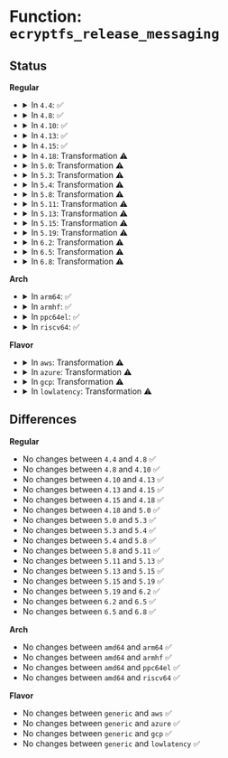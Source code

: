 # Function: <code>ecryptfs_release_messaging</code>

## Status
<b>Regular</b>
<ul>
<li>
<details>
<summary>In <code>4.4</code>: ✅</summary>

```c
void ecryptfs_release_messaging();
```

**Collision:** Unique Global

**Inline:** No

**Transformation:** False

**Instances:**

```
In fs/ecryptfs/messaging.c (ffffffff8130ba60)
Location: fs/ecryptfs/messaging.c:429
Inline: False
Direct callers:
  - fs/ecryptfs/main.c:ecryptfs_exit
  - fs/ecryptfs/main.c:ecryptfs_init
  - fs/ecryptfs/messaging.c:ecryptfs_init_messaging
```
**Symbols:**

```
ffffffff8130ba60-ffffffff8130bbb6: ecryptfs_release_messaging (STB_GLOBAL)
```
</details>
</li>
<li>
<details>
<summary>In <code>4.8</code>: ✅</summary>

```c
void ecryptfs_release_messaging();
```

**Collision:** Unique Global

**Inline:** No

**Transformation:** False

**Instances:**

```
In fs/ecryptfs/messaging.c (ffffffff8133fce0)
Location: fs/ecryptfs/messaging.c:429
Inline: False
Direct callers:
  - fs/ecryptfs/main.c:ecryptfs_exit
  - fs/ecryptfs/main.c:ecryptfs_init
  - fs/ecryptfs/messaging.c:ecryptfs_init_messaging
```
**Symbols:**

```
ffffffff8133fce0-ffffffff8133fe3c: ecryptfs_release_messaging (STB_GLOBAL)
```
</details>
</li>
<li>
<details>
<summary>In <code>4.10</code>: ✅</summary>

```c
void ecryptfs_release_messaging();
```

**Collision:** Unique Global

**Inline:** No

**Transformation:** False

**Instances:**

```
In fs/ecryptfs/messaging.c (ffffffff81355a70)
Location: fs/ecryptfs/messaging.c:429
Inline: False
Direct callers:
  - fs/ecryptfs/main.c:ecryptfs_exit
  - fs/ecryptfs/main.c:ecryptfs_init
  - fs/ecryptfs/messaging.c:ecryptfs_init_messaging
```
**Symbols:**

```
ffffffff81355a70-ffffffff81355bc9: ecryptfs_release_messaging (STB_GLOBAL)
```
</details>
</li>
<li>
<details>
<summary>In <code>4.13</code>: ✅</summary>

```c
void ecryptfs_release_messaging();
```

**Collision:** Unique Global

**Inline:** No

**Transformation:** False

**Instances:**

```
In fs/ecryptfs/messaging.c (ffffffff8136a670)
Location: fs/ecryptfs/messaging.c:429
Inline: False
Direct callers:
  - fs/ecryptfs/main.c:ecryptfs_exit
  - fs/ecryptfs/main.c:ecryptfs_init
  - fs/ecryptfs/messaging.c:ecryptfs_init_messaging
```
**Symbols:**

```
ffffffff8136a670-ffffffff8136a7cb: ecryptfs_release_messaging (STB_GLOBAL)
```
</details>
</li>
<li>
<details>
<summary>In <code>4.15</code>: ✅</summary>

```c
void ecryptfs_release_messaging();
```

**Collision:** Unique Global

**Inline:** No

**Transformation:** False

**Instances:**

```
In fs/ecryptfs/messaging.c (ffffffff8138f210)
Location: fs/ecryptfs/messaging.c:423
Inline: False
Direct callers:
  - fs/ecryptfs/main.c:ecryptfs_exit
  - fs/ecryptfs/main.c:ecryptfs_init
  - fs/ecryptfs/messaging.c:ecryptfs_init_messaging
```
**Symbols:**

```
ffffffff8138f210-ffffffff8138f36e: ecryptfs_release_messaging (STB_GLOBAL)
```
</details>
</li>
<li>
<details>
<summary>In <code>4.18</code>: Transformation ⚠️</summary>

```c
void ecryptfs_release_messaging();
```

**Collision:** Unique Global

**Inline:** No

**Transformation:** True

**Instances:**

```
In fs/ecryptfs/messaging.c (0)
Location: fs/ecryptfs/messaging.c:423
Inline: False
Direct callers:
  - fs/ecryptfs/main.c:ecryptfs_exit
  - fs/ecryptfs/main.c:ecryptfs_init
  - fs/ecryptfs/messaging.c:ecryptfs_init_messaging
```
**Symbols:**

```
ffffffff813be417-ffffffff813be42d: ecryptfs_release_messaging.cold.9 (STB_LOCAL)
ffffffff813be1b0-ffffffff813be300: ecryptfs_release_messaging (STB_GLOBAL)
```
</details>
</li>
<li>
<details>
<summary>In <code>5.0</code>: Transformation ⚠️</summary>

```c
void ecryptfs_release_messaging();
```

**Collision:** Unique Global

**Inline:** No

**Transformation:** True

**Instances:**

```
In fs/ecryptfs/messaging.c (0)
Location: fs/ecryptfs/messaging.c:423
Inline: False
Direct callers:
  - fs/ecryptfs/main.c:ecryptfs_exit
  - fs/ecryptfs/main.c:ecryptfs_init
  - fs/ecryptfs/messaging.c:ecryptfs_init_messaging
```
**Symbols:**

```
ffffffff813d7a57-ffffffff813d7a6d: ecryptfs_release_messaging.cold.8 (STB_LOCAL)
ffffffff813d77f0-ffffffff813d7940: ecryptfs_release_messaging (STB_GLOBAL)
```
</details>
</li>
<li>
<details>
<summary>In <code>5.3</code>: Transformation ⚠️</summary>

```c
void ecryptfs_release_messaging();
```

**Collision:** Unique Global

**Inline:** No

**Transformation:** True

**Instances:**

```
In fs/ecryptfs/messaging.c (0)
Location: fs/ecryptfs/messaging.c:410
Inline: False
Direct callers:
  - fs/ecryptfs/main.c:ecryptfs_exit
  - fs/ecryptfs/main.c:ecryptfs_init
  - fs/ecryptfs/messaging.c:ecryptfs_init_messaging
```
**Symbols:**

```
ffffffff814023b7-ffffffff814023d1: ecryptfs_release_messaging.cold (STB_LOCAL)
ffffffff81402140-ffffffff8140228a: ecryptfs_release_messaging (STB_GLOBAL)
```
</details>
</li>
<li>
<details>
<summary>In <code>5.4</code>: Transformation ⚠️</summary>

```c
void ecryptfs_release_messaging();
```

**Collision:** Unique Global

**Inline:** No

**Transformation:** True

**Instances:**

```
In fs/ecryptfs/messaging.c (0)
Location: fs/ecryptfs/messaging.c:411
Inline: False
Direct callers:
  - fs/ecryptfs/main.c:ecryptfs_exit
  - fs/ecryptfs/main.c:ecryptfs_init
  - fs/ecryptfs/messaging.c:ecryptfs_init_messaging
```
**Symbols:**

```
ffffffff8141c2a7-ffffffff8141c2c1: ecryptfs_release_messaging.cold (STB_LOCAL)
ffffffff8141c030-ffffffff8141c17a: ecryptfs_release_messaging (STB_GLOBAL)
```
</details>
</li>
<li>
<details>
<summary>In <code>5.8</code>: Transformation ⚠️</summary>

```c
void ecryptfs_release_messaging();
```

**Collision:** Unique Global

**Inline:** No

**Transformation:** True

**Instances:**

```
In fs/ecryptfs/messaging.c (0)
Location: fs/ecryptfs/messaging.c:411
Inline: False
Direct callers:
  - fs/ecryptfs/main.c:ecryptfs_exit
  - fs/ecryptfs/main.c:ecryptfs_init
  - fs/ecryptfs/messaging.c:ecryptfs_init_messaging
```
**Symbols:**

```
ffffffff8146ae34-ffffffff8146ae4e: ecryptfs_release_messaging.cold (STB_LOCAL)
ffffffff8146abc0-ffffffff8146ad07: ecryptfs_release_messaging (STB_GLOBAL)
```
</details>
</li>
<li>
<details>
<summary>In <code>5.11</code>: Transformation ⚠️</summary>

```c
void ecryptfs_release_messaging();
```

**Collision:** Unique Global

**Inline:** No

**Transformation:** True

**Instances:**

```
In fs/ecryptfs/messaging.c (0)
Location: fs/ecryptfs/messaging.c:411
Inline: False
Direct callers:
  - fs/ecryptfs/main.c:ecryptfs_exit
  - fs/ecryptfs/main.c:ecryptfs_init
  - fs/ecryptfs/messaging.c:ecryptfs_init_messaging
```
**Symbols:**

```
ffffffff81bef542-ffffffff81bef55c: ecryptfs_release_messaging.cold (STB_LOCAL)
ffffffff81485630-ffffffff81485777: ecryptfs_release_messaging (STB_GLOBAL)
```
</details>
</li>
<li>
<details>
<summary>In <code>5.13</code>: Transformation ⚠️</summary>

```c
void ecryptfs_release_messaging();
```

**Collision:** Unique Global

**Inline:** No

**Transformation:** True

**Instances:**

```
In fs/ecryptfs/messaging.c (0)
Location: fs/ecryptfs/messaging.c:411
Inline: False
Direct callers:
  - fs/ecryptfs/main.c:ecryptfs_exit
  - fs/ecryptfs/main.c:ecryptfs_init
  - fs/ecryptfs/messaging.c:ecryptfs_init_messaging
```
**Symbols:**

```
ffffffff81be15e7-ffffffff81be1601: ecryptfs_release_messaging.cold (STB_LOCAL)
ffffffff8148b0a0-ffffffff8148b1e7: ecryptfs_release_messaging (STB_GLOBAL)
```
</details>
</li>
<li>
<details>
<summary>In <code>5.15</code>: Transformation ⚠️</summary>

```c
void ecryptfs_release_messaging();
```

**Collision:** Unique Global

**Inline:** No

**Transformation:** True

**Instances:**

```
In fs/ecryptfs/messaging.c (0)
Location: fs/ecryptfs/messaging.c:411
Inline: False
Direct callers:
  - fs/ecryptfs/main.c:ecryptfs_exit
  - fs/ecryptfs/main.c:ecryptfs_init
  - fs/ecryptfs/messaging.c:ecryptfs_init_messaging
```
**Symbols:**

```
ffffffff81cd1dc6-ffffffff81cd1dff: ecryptfs_release_messaging.cold (STB_LOCAL)
ffffffff814e28e0-ffffffff814e2a1b: ecryptfs_release_messaging (STB_GLOBAL)
```
</details>
</li>
<li>
<details>
<summary>In <code>5.19</code>: Transformation ⚠️</summary>

```c
void ecryptfs_release_messaging();
```

**Collision:** Unique Global

**Inline:** No

**Transformation:** True

**Instances:**

```
In fs/ecryptfs/messaging.c (0)
Location: fs/ecryptfs/messaging.c:411
Inline: False
Direct callers:
  - fs/ecryptfs/main.c:ecryptfs_exit
  - fs/ecryptfs/main.c:ecryptfs_init
  - fs/ecryptfs/messaging.c:ecryptfs_init_messaging
```
**Symbols:**

```
ffffffff81e84ef6-ffffffff81e84f2f: ecryptfs_release_messaging.cold (STB_LOCAL)
ffffffff81570bb0-ffffffff81570cf7: ecryptfs_release_messaging (STB_GLOBAL)
```
</details>
</li>
<li>
<details>
<summary>In <code>6.2</code>: Transformation ⚠️</summary>

```c
void ecryptfs_release_messaging();
```

**Collision:** Unique Global

**Inline:** No

**Transformation:** True

**Instances:**

```
In fs/ecryptfs/messaging.c (0)
Location: fs/ecryptfs/messaging.c:411
Inline: False
Direct callers:
  - fs/ecryptfs/main.c:ecryptfs_exit
  - fs/ecryptfs/main.c:ecryptfs_init
  - fs/ecryptfs/messaging.c:ecryptfs_init_messaging
```
**Symbols:**

```
ffffffff820725a4-ffffffff820725c3: ecryptfs_release_messaging.cold (STB_LOCAL)
ffffffff81615c70-ffffffff81615dcd: ecryptfs_release_messaging (STB_GLOBAL)
```
</details>
</li>
<li>
<details>
<summary>In <code>6.5</code>: Transformation ⚠️</summary>

```c
void ecryptfs_release_messaging();
```

**Collision:** Unique Global

**Inline:** No

**Transformation:** True

**Instances:**

```
In fs/ecryptfs/messaging.c (0)
Location: fs/ecryptfs/messaging.c:411
Inline: False
Direct callers:
  - fs/ecryptfs/main.c:ecryptfs_exit
  - fs/ecryptfs/main.c:ecryptfs_init
  - fs/ecryptfs/messaging.c:ecryptfs_init_messaging
```
**Symbols:**

```
ffffffff820f2228-ffffffff820f2247: ecryptfs_release_messaging.cold (STB_LOCAL)
ffffffff8164dd00-ffffffff8164de5d: ecryptfs_release_messaging (STB_GLOBAL)
```
</details>
</li>
<li>
<details>
<summary>In <code>6.8</code>: Transformation ⚠️</summary>

```c
void ecryptfs_release_messaging();
```

**Collision:** Unique Global

**Inline:** No

**Transformation:** True

**Instances:**

```
In fs/ecryptfs/messaging.c (0)
Location: fs/ecryptfs/messaging.c:411
Inline: False
Direct callers:
  - fs/ecryptfs/main.c:ecryptfs_exit
  - fs/ecryptfs/main.c:ecryptfs_init
  - fs/ecryptfs/messaging.c:ecryptfs_init_messaging
```
**Symbols:**

```
ffffffff821cf509-ffffffff821cf528: ecryptfs_release_messaging.cold (STB_LOCAL)
ffffffff81687260-ffffffff816873bd: ecryptfs_release_messaging (STB_GLOBAL)
```
</details>
</li>
</ul>
<b>Arch</b>
<ul>
<li>
<details>
<summary>In <code>arm64</code>: ✅</summary>

```c
void ecryptfs_release_messaging();
```

**Collision:** Unique Global

**Inline:** No

**Transformation:** False

**Instances:**

```
In fs/ecryptfs/messaging.c (ffff8000104fd658)
Location: fs/ecryptfs/messaging.c:411
Inline: False
Direct callers:
  - fs/ecryptfs/main.c:ecryptfs_exit
  - fs/ecryptfs/main.c:ecryptfs_init
  - fs/ecryptfs/messaging.c:ecryptfs_init_messaging
```
**Symbols:**

```
ffff8000104fd658-ffff8000104fd7c0: ecryptfs_release_messaging (STB_GLOBAL)
```
</details>
</li>
<li>
<details>
<summary>In <code>armhf</code>: ✅</summary>

```c
void ecryptfs_release_messaging();
```

**Collision:** Unique Global

**Inline:** No

**Transformation:** False

**Instances:**

```
In fs/ecryptfs/messaging.c (c06bac3c)
Location: fs/ecryptfs/messaging.c:411
Inline: False
Direct callers:
  - fs/ecryptfs/main.c:ecryptfs_exit
  - fs/ecryptfs/main.c:ecryptfs_init
  - fs/ecryptfs/messaging.c:ecryptfs_init_messaging
```
**Symbols:**

```
c06bac3c-c06bada0: ecryptfs_release_messaging (STB_GLOBAL)
```
</details>
</li>
<li>
<details>
<summary>In <code>ppc64el</code>: ✅</summary>

```c
void ecryptfs_release_messaging();
```

**Collision:** Unique Global

**Inline:** No

**Transformation:** False

**Instances:**

```
In fs/ecryptfs/messaging.c (c000000000640a70)
Location: fs/ecryptfs/messaging.c:411
Inline: False
Direct callers:
  - fs/ecryptfs/main.c:ecryptfs_exit
  - fs/ecryptfs/main.c:ecryptfs_init
  - fs/ecryptfs/messaging.c:ecryptfs_init_messaging
```
**Symbols:**

```
c000000000640a70-c000000000640c8c: ecryptfs_release_messaging (STB_GLOBAL)
```
</details>
</li>
<li>
<details>
<summary>In <code>riscv64</code>: ✅</summary>

```c
void ecryptfs_release_messaging();
```

**Collision:** Unique Global

**Inline:** No

**Transformation:** False

**Instances:**

```
In fs/ecryptfs/messaging.c (ffffffe00036bc9a)
Location: fs/ecryptfs/messaging.c:411
Inline: False
Direct callers:
  - fs/ecryptfs/main.c:ecryptfs_exit
  - fs/ecryptfs/main.c:ecryptfs_init
  - fs/ecryptfs/messaging.c:ecryptfs_init_messaging
```
**Symbols:**

```
ffffffe00036bc9a-ffffffe00036be16: ecryptfs_release_messaging (STB_GLOBAL)
```
</details>
</li>
</ul>
<b>Flavor</b>
<ul>
<li>
<details>
<summary>In <code>aws</code>: Transformation ⚠️</summary>

```c
void ecryptfs_release_messaging();
```

**Collision:** Unique Global

**Inline:** No

**Transformation:** True

**Instances:**

```
In fs/ecryptfs/messaging.c (0)
Location: fs/ecryptfs/messaging.c:411
Inline: False
Direct callers:
  - fs/ecryptfs/main.c:ecryptfs_exit
  - fs/ecryptfs/main.c:ecryptfs_init
  - fs/ecryptfs/messaging.c:ecryptfs_init_messaging
```
**Symbols:**

```
ffffffff81414887-ffffffff814148a1: ecryptfs_release_messaging.cold (STB_LOCAL)
ffffffff81414610-ffffffff8141475a: ecryptfs_release_messaging (STB_GLOBAL)
```
</details>
</li>
<li>
<details>
<summary>In <code>azure</code>: Transformation ⚠️</summary>

```c
void ecryptfs_release_messaging();
```

**Collision:** Unique Global

**Inline:** No

**Transformation:** True

**Instances:**

```
In fs/ecryptfs/messaging.c (0)
Location: fs/ecryptfs/messaging.c:411
Inline: False
Direct callers:
  - fs/ecryptfs/main.c:ecryptfs_exit
  - fs/ecryptfs/main.c:ecryptfs_init
  - fs/ecryptfs/messaging.c:ecryptfs_init_messaging
```
**Symbols:**

```
ffffffff81405307-ffffffff81405321: ecryptfs_release_messaging.cold (STB_LOCAL)
ffffffff81405090-ffffffff814051da: ecryptfs_release_messaging (STB_GLOBAL)
```
</details>
</li>
<li>
<details>
<summary>In <code>gcp</code>: Transformation ⚠️</summary>

```c
void ecryptfs_release_messaging();
```

**Collision:** Unique Global

**Inline:** No

**Transformation:** True

**Instances:**

```
In fs/ecryptfs/messaging.c (0)
Location: fs/ecryptfs/messaging.c:411
Inline: False
Direct callers:
  - fs/ecryptfs/main.c:ecryptfs_exit
  - fs/ecryptfs/main.c:ecryptfs_init
  - fs/ecryptfs/messaging.c:ecryptfs_init_messaging
```
**Symbols:**

```
ffffffff81411c07-ffffffff81411c21: ecryptfs_release_messaging.cold (STB_LOCAL)
ffffffff81411990-ffffffff81411ada: ecryptfs_release_messaging (STB_GLOBAL)
```
</details>
</li>
<li>
<details>
<summary>In <code>lowlatency</code>: Transformation ⚠️</summary>

```c
void ecryptfs_release_messaging();
```

**Collision:** Unique Global

**Inline:** No

**Transformation:** True

**Instances:**

```
In fs/ecryptfs/messaging.c (0)
Location: fs/ecryptfs/messaging.c:411
Inline: False
Direct callers:
  - fs/ecryptfs/main.c:ecryptfs_exit
  - fs/ecryptfs/main.c:ecryptfs_init
  - fs/ecryptfs/messaging.c:ecryptfs_init_messaging
```
**Symbols:**

```
ffffffff81427877-ffffffff81427891: ecryptfs_release_messaging.cold (STB_LOCAL)
ffffffff81427600-ffffffff8142774a: ecryptfs_release_messaging (STB_GLOBAL)
```
</details>
</li>
</ul>

## Differences
<b>Regular</b>
<ul>
<li>
No changes between <code>4.4</code> and <code>4.8</code> ✅
</li>
<li>
No changes between <code>4.8</code> and <code>4.10</code> ✅
</li>
<li>
No changes between <code>4.10</code> and <code>4.13</code> ✅
</li>
<li>
No changes between <code>4.13</code> and <code>4.15</code> ✅
</li>
<li>
No changes between <code>4.15</code> and <code>4.18</code> ✅
</li>
<li>
No changes between <code>4.18</code> and <code>5.0</code> ✅
</li>
<li>
No changes between <code>5.0</code> and <code>5.3</code> ✅
</li>
<li>
No changes between <code>5.3</code> and <code>5.4</code> ✅
</li>
<li>
No changes between <code>5.4</code> and <code>5.8</code> ✅
</li>
<li>
No changes between <code>5.8</code> and <code>5.11</code> ✅
</li>
<li>
No changes between <code>5.11</code> and <code>5.13</code> ✅
</li>
<li>
No changes between <code>5.13</code> and <code>5.15</code> ✅
</li>
<li>
No changes between <code>5.15</code> and <code>5.19</code> ✅
</li>
<li>
No changes between <code>5.19</code> and <code>6.2</code> ✅
</li>
<li>
No changes between <code>6.2</code> and <code>6.5</code> ✅
</li>
<li>
No changes between <code>6.5</code> and <code>6.8</code> ✅
</li>
</ul>
<b>Arch</b>
<ul>
<li>
No changes between <code>amd64</code> and <code>arm64</code> ✅
</li>
<li>
No changes between <code>amd64</code> and <code>armhf</code> ✅
</li>
<li>
No changes between <code>amd64</code> and <code>ppc64el</code> ✅
</li>
<li>
No changes between <code>amd64</code> and <code>riscv64</code> ✅
</li>
</ul>
<b>Flavor</b>
<ul>
<li>
No changes between <code>generic</code> and <code>aws</code> ✅
</li>
<li>
No changes between <code>generic</code> and <code>azure</code> ✅
</li>
<li>
No changes between <code>generic</code> and <code>gcp</code> ✅
</li>
<li>
No changes between <code>generic</code> and <code>lowlatency</code> ✅
</li>
</ul>
